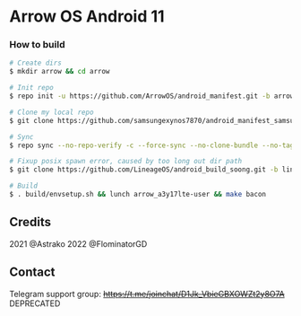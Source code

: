 # Arrow OS Android 11

### How to build ###

```bash
# Create dirs
$ mkdir arrow && cd arrow

# Init repo
$ repo init -u https://github.com/ArrowOS/android_manifest.git -b arrow-11.0

# Clone my local repo
$ git clone https://github.com/samsungexynos7870/android_manifest_samsung_a3y17lte.git -b arrow-11 .repo/local_manifests

# Sync
$ repo sync --no-repo-verify -c --force-sync --no-clone-bundle --no-tags --optimized-fetch --prune -j`nproc` && git clone https://github.com/samsungexynos7870/android_hardware_standalone-ported_interfaces.git -b hardware/standalone-ported && cp -r hardware/standalone-ported/power hardware/arrow/interfaces && cp -r hardware/standalone-ported/powershare hardware/arrow/interfaces && rm -rf hardware/standalone-ported

# Fixup posix spawn error, caused by too long out dir path
$ git clone https://github.com/LineageOS/android_build_soong.git -b lineage-18.1 tmp && cp -r tmp/ui/build/config.go build/soong/ui/build && rm -rf tmp

# Build
$ . build/envsetup.sh && lunch arrow_a3y17lte-user && make bacon 
```

## Credits
2021 @Astrako 2022 @FlominatorGD

## Contact
Telegram support group: <s>https://t.me/joinchat/D1Jk_VbieGBXOWZt2y8O7A</s> DEPRECATED
